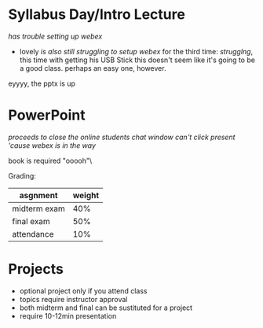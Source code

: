 # Syllabus Day/Intro Lecture
*has trouble setting up webex*
- lovely
*is also still struggling to setup webex*
for the third time: *strugglng*, this time with getting his USB Stick
this doesn't seem like it's going to be a good class. perhaps an easy one, however.


eyyyy, the pptx is up

# PowerPoint
*proceeds to close the online students chat window*
*can't click present 'cause webex is in the way*

book is required "ooooh"\

Grading:

|asgnment|weight|
|-|-|
|midterm exam|40%|
|final exam|50%|
|attendance|10%|

# Projects
- optional project only if you attend class
- topics require instructor approval
- both midterm and final can be sustituted for a project
- require 10-12min presentation

